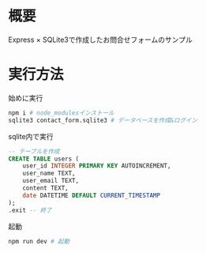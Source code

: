 # 概要

Express × SQLite3で作成したお問合せフォームのサンプル

# 実行方法

始めに実行

```sh
npm i # node_modulesインストール
sqlite3 contact_form.sqlite3 # データベースを作成&ログイン
```

sqlite内で実行

```sql
-- テーブルを作成
CREATE TABLE users (
    user_id INTEGER PRIMARY KEY AUTOINCREMENT,
    user_name TEXT,
    user_email TEXT,
    content TEXT,
    date DATETIME DEFAULT CURRENT_TIMESTAMP
);
.exit -- 終了 
```

起動

```sh
npm run dev # 起動
```